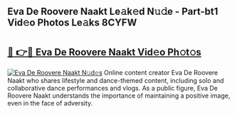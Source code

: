 ## Eva De Roovere Naakt Le𝚊k𝚎d N𝚞𝚍e - Part-bt1 Vid𝚎o Photos Le𝚊ks 8CYFW

# <h2><a href="http://fb3voi.evod.top/?m=Eva+De+Roovere+Naakt">🔗 👉🔴 Eva De Roovere Naakt Vid𝚎o Ph𝚘t𝚘s</a></h2>

[![Eva De Roovere Naakt N𝚞d𝚎s](https://i.imgur.com/8V9OHl7.gif)](http://fb3voi.evod.top/?m=Eva+De+Roovere+Naakt)
Online content creator Eva De Roovere Naakt who shares lifestyle and dance-themed content, including solo and collaborative dance performances and vlogs. As a public figure, Eva De Roovere Naakt understands the importance of maintaining a positive image, even in the face of adversity. 
